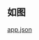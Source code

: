 
## 如图
[app.json]([./imges/json/app.jpg](https://github.com/aWhitetree/WXapp/blob/main/imges/json/app.jpg))
